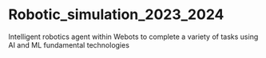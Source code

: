 # Robotic_simulation_2023_2024
Intelligent robotics agent within Webots to complete a variety of tasks using AI and ML fundamental technologies
